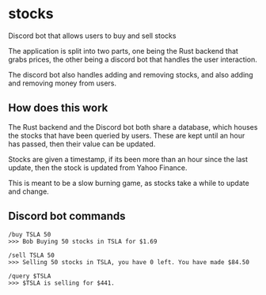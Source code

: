 # stocks

Discord bot that allows users to buy and sell stocks

The application is split into two parts, one being the Rust backend that grabs prices,
the other being a discord bot that handles the user interaction.

The discord bot also handles adding and removing stocks, and also adding and removing money from users.


## How does this work

The Rust backend and the Discord bot both share a database, which houses the stocks 
that have been queried by users. These are kept until an hour has passed, then their 
value can be updated.

Stocks are given a timestamp, if its been more than an hour since the last update,
then the stock is updated from Yahoo Finance.

This is meant to be a slow burning game, as stocks take a while to update and change.

## Discord bot commands
```
/buy TSLA 50
>>> Bob Buying 50 stocks in TSLA for $1.69

/sell TSLA 50
>>> Selling 50 stocks in TSLA, you have 0 left. You have made $84.50

/query $TSLA
>>> $TSLA is selling for $441.
```
